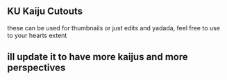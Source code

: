 ## KU Kaiju Cutouts

these can be used for thumbnails or just edits and yadada, feel free to use to your hearts extent

## ill update it to have more kaijus and more perspectives
